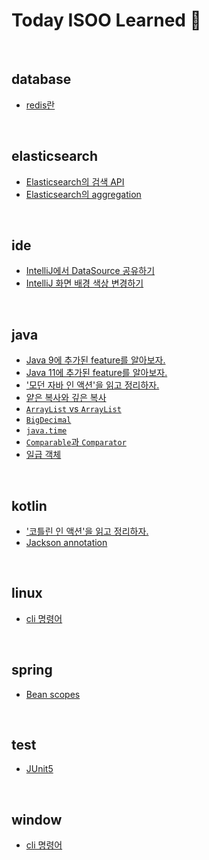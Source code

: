 # Today ISOO Learned :memo:

<br/>

## database
- [redis란](./database/redis.md)

<br/>

## elasticsearch
- [Elasticsearch의 검색 API](./elasticsearch/search_api.md)
- [Elasticsearch의 aggregation](./elasticsearch/aggregation.md)

<br/>

## ide
- [IntelliJ에서 DataSource 공유하기](./ide/intellij__share_datasource_in_datagrip.md)
- [IntelliJ 화면 배경 색상 변경하기](./ide/intellij__background_color_setting.md)

<br/>

## java
- [Java 9에 추가된 feature를 알아보자.](./java/Java9.md)
- [Java 11에 추가된 feature를 알아보자.](./java/Java11.md)
- ['모던 자바 인 액션'을 읽고 정리하자.](./java/book__modern_java_in_action/README.md)
- [얕은 복사와 깊은 복사](./java/shallow_copy__deep_copy.md)
- [`ArrayList` vs `ArrayList`](./java/arraylist_vs_arraylist.md)
- [`BigDecimal`](./java/bigdecimal.md)
- [`java.time`](./java/java_time.md)
- [`Comparable`과 `Comparator`](./java/comparable_comparator.md)
- [일급 객체](./java/first-class_citizen.md)

<br/>

## kotlin
- ['코틀린 인 액션'을 읽고 정리하자.](./kotlin/book__kotlin_in_action/README.md)
- [Jackson annotation](./kotlin/jackson_annotation.md)

<br/>

## linux
- [cli 명령어](./linux/cmd.md)

<br/>

## spring
- [Bean scopes](./spring/bean_scope.md)

<br/>

## test
- [JUnit5](./test/junit5.md)

<br/>

## window
- [cli 명령어](./window/cmd.md)